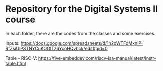 # Repository for the Digital Systems II course

In each folder, there are the codes from the classes and some exercises.

Inputs: https://docs.google.com/spreadsheets/d/1h2xWTFdMxnlP-RfZsiUlPSTNYCuKOGtTz6YcoHQvhck/edit#gid=0

Table - RISC-V: https://five-embeddev.com/riscv-isa-manual/latest/instr-table.html
